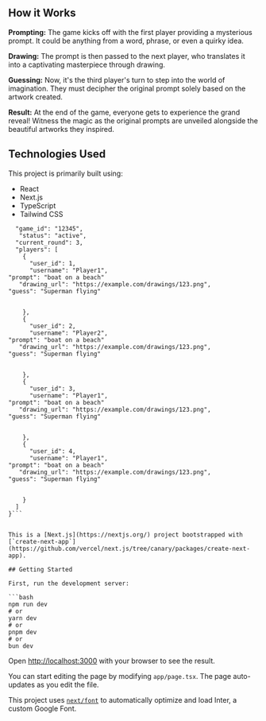 ## How it Works

**Prompting:** The game kicks off with the first player providing a mysterious prompt. It could be anything from a word, phrase, or even a quirky idea.

**Drawing:** The prompt is then passed to the next player, who translates it into a captivating masterpiece through drawing.

**Guessing:** Now, it's the third player's turn to step into the world of imagination. They must decipher the original prompt solely based on the artwork created.

**Result:** At the end of the game, everyone gets to experience the grand reveal! Witness the magic as the original prompts are unveiled alongside the beautiful artworks they inspired.

## Technologies Used

This project is primarily built using:

- React
- Next.js
- TypeScript
- Tailwind CSS

````Game state sample {
  "game_id": "12345",
   "status": "active",
  "current_round": 3,
  "players": [
    {
      "user_id": 1,
      "username": "Player1",
"prompt": "boat on a beach"
   "drawing_url": "https://example.com/drawings/123.png",
"guess": "Superman flying"


    },
    {
      "user_id": 2,
      "username": "Player2",
"prompt": "boat on a beach"
   "drawing_url": "https://example.com/drawings/123.png",
"guess": "Superman flying"


    },
    {
      "user_id": 3,
      "username": "Player1",
"prompt": "boat on a beach"
   "drawing_url": "https://example.com/drawings/123.png",
"guess": "Superman flying"


    },
    {
      "user_id": 4,
      "username": "Player1",
"prompt": "boat on a beach"
   "drawing_url": "https://example.com/drawings/123.png",
"guess": "Superman flying"


    }
  ]
}```


This is a [Next.js](https://nextjs.org/) project bootstrapped with [`create-next-app`](https://github.com/vercel/next.js/tree/canary/packages/create-next-app).

## Getting Started

First, run the development server:

```bash
npm run dev
# or
yarn dev
# or
pnpm dev
# or
bun dev
````

Open [http://localhost:3000](http://localhost:3000) with your browser to see the result.

You can start editing the page by modifying `app/page.tsx`. The page auto-updates as you edit the file.

This project uses [`next/font`](https://nextjs.org/docs/basic-features/font-optimization) to automatically optimize and load Inter, a custom Google Font.
